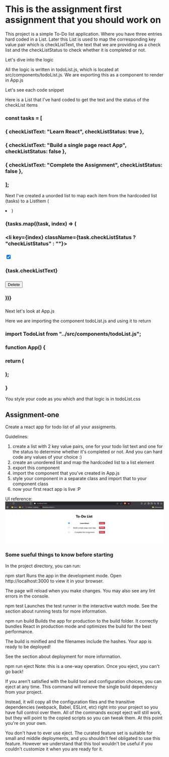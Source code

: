 # This is the assignment first assignment that you should work on

This project is a simple To-Do list application. Where you have three entries hard coded in a List. Later this List is used to map the corresponding key value pair which is checkListText, the text that we are providing as a check list and the checkListStatus to check whether it is completed or not.

Let's dive into the logic

All the logic is written in todoList.js, which is located at src/components/todoList.js. We are exporting this as a component to render in App.js

Let's see each code snippet

Here is a List that I've hard coded to get the text and the status of the checkList items

### const tasks = [
###    { checkListText: "Learn React", checkListStatus: true },
###    { checkListText: "Build a single page react App", checkListStatus: false },
###    { checkListText: "Complete the Assignment", checkListStatus: false },
###  ];

Next I've created a unorded list to map each item from the hardcoded list (tasks) to a ListItem (<li>)

### <ul>
###        {tasks.map((task, index) => (
###          <li key={index} className={task.checkListStatus ? "checkListStatus" : ""}>
###            <input type="checkbox" checked={task.checkListStatus} readOnly />
###            {task.checkListText}
###            <button>Delete</button>
###          </li>
###        ))}
### </ul>

Next let's look at App.js

Here we are importing the component todoList.js and using it to return

### import TodoList from "../src/components/todoList.js";
### function App() {
###  return (
###    <div className="App">
###      <TodoList />
###    </div>
###  );
### }

You style your code as you which and that logic is in todoList.css


## Assignment-one

Create a react app for todo list of all your assigments.

Guidelines:

1) create a list with 2 key value pairs, one for your todo list text and one for the status to determine whether it's completed or not. And you can hard code any values of your choice :)
2) create an unordered list and map the hardcoded list to a list element
3) export this component
4) import the component that you've created in App.js
5) style your component in a separate class and import that to your component class
6) now your first react app is live :P

UI reference:
![alt text](image.png)


### Some sueful things to know before starting

In the project directory, you can run:

npm start
Runs the app in the development mode.
Open http://localhost:3000 to view it in your browser.

The page will reload when you make changes.
You may also see any lint errors in the console.

npm test
Launches the test runner in the interactive watch mode.
See the section about running tests for more information.

npm run build
Builds the app for production to the build folder.
It correctly bundles React in production mode and optimizes the build for the best performance.

The build is minified and the filenames include the hashes.
Your app is ready to be deployed!

See the section about deployment for more information.

npm run eject
Note: this is a one-way operation. Once you eject, you can't go back!

If you aren't satisfied with the build tool and configuration choices, you can eject at any time. This command will remove the single build dependency from your project.

Instead, it will copy all the configuration files and the transitive dependencies (webpack, Babel, ESLint, etc) right into your project so you have full control over them. All of the commands except eject will still work, but they will point to the copied scripts so you can tweak them. At this point you're on your own.

You don't have to ever use eject. The curated feature set is suitable for small and middle deployments, and you shouldn't feel obligated to use this feature. However we understand that this tool wouldn't be useful if you couldn't customize it when you are ready for it.